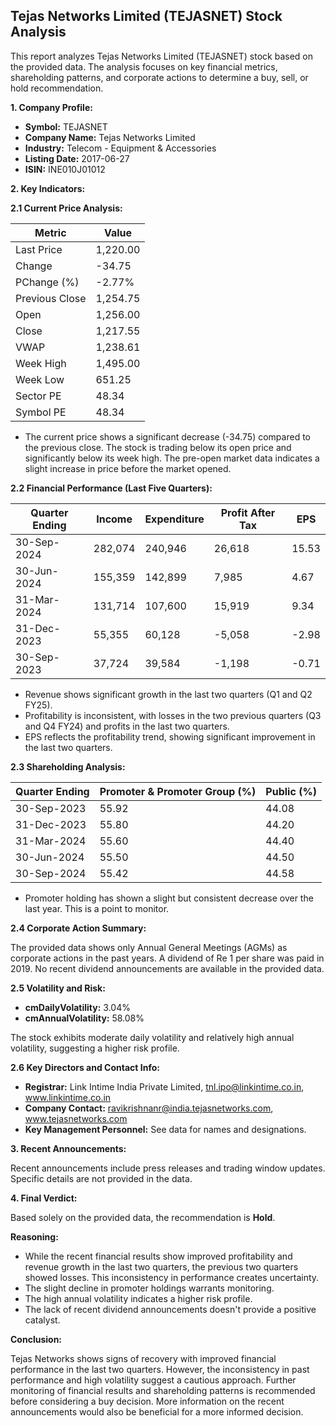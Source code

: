 ## Tejas Networks Limited (TEJASNET) Stock Analysis

This report analyzes Tejas Networks Limited (TEJASNET) stock based on the provided data.  The analysis focuses on key financial metrics, shareholding patterns, and corporate actions to determine a buy, sell, or hold recommendation.

**1. Company Profile:**

* **Symbol:** TEJASNET
* **Company Name:** Tejas Networks Limited
* **Industry:** Telecom - Equipment & Accessories
* **Listing Date:** 2017-06-27
* **ISIN:** INE010J01012


**2. Key Indicators:**

**2.1 Current Price Analysis:**

| Metric             | Value     |
|----------------------|-----------|
| Last Price          | 1,220.00  |
| Change              | -34.75    |
| PChange (%)         | -2.77%    |
| Previous Close      | 1,254.75  |
| Open                | 1,256.00  |
| Close               | 1,217.55  |
| VWAP                | 1,238.61  |
| Week High           | 1,495.00  |
| Week Low            | 651.25   |
| Sector PE           | 48.34     |
| Symbol PE           | 48.34     |


* The current price shows a significant decrease (-34.75) compared to the previous close.  The stock is trading below its open price and significantly below its week high.  The pre-open market data indicates a slight increase in price before the market opened.

**2.2 Financial Performance (Last Five Quarters):**

| Quarter Ending     | Income       | Expenditure  | Profit After Tax | EPS      |
|----------------------|--------------|---------------|-------------------|----------|
| 30-Sep-2024        | 282,074      | 240,946       | 26,618           | 15.53    |
| 30-Jun-2024         | 155,359      | 142,899       | 7,985            | 4.67     |
| 31-Mar-2024         | 131,714      | 107,600       | 15,919           | 9.34     |
| 31-Dec-2023         | 55,355       | 60,128        | -5,058           | -2.98    |
| 30-Sep-2023         | 37,724       | 39,584        | -1,198           | -0.71    |

* Revenue shows significant growth in the last two quarters (Q1 and Q2 FY25).
* Profitability is inconsistent, with losses in the two previous quarters (Q3 and Q4 FY24) and profits in the last two quarters.
* EPS reflects the profitability trend, showing significant improvement in the last two quarters.


**2.3 Shareholding Analysis:**

| Quarter Ending     | Promoter & Promoter Group (%) | Public (%) |
|----------------------|-------------------------------|-------------|
| 30-Sep-2023        | 55.92                          | 44.08       |
| 31-Dec-2023        | 55.80                          | 44.20       |
| 31-Mar-2024         | 55.60                          | 44.40       |
| 30-Jun-2024         | 55.50                          | 44.50       |
| 30-Sep-2024        | 55.42                          | 44.58       |

* Promoter holding has shown a slight but consistent decrease over the last year.  This is a point to monitor.

**2.4 Corporate Action Summary:**

The provided data shows only Annual General Meetings (AGMs) as corporate actions in the past years.  A dividend of Re 1 per share was paid in 2019.  No recent dividend announcements are available in the provided data.

**2.5 Volatility and Risk:**

* **cmDailyVolatility:** 3.04%
* **cmAnnualVolatility:** 58.08%

The stock exhibits moderate daily volatility and relatively high annual volatility, suggesting a higher risk profile.

**2.6 Key Directors and Contact Info:**

* **Registrar:** Link Intime India Private Limited,  tnl.ipo@linkintime.co.in, www.linkintime.co.in
* **Company Contact:** ravikrishnanr@india.tejasnetworks.com, www.tejasnetworks.com
* **Key Management Personnel:**  See data for names and designations.


**3. Recent Announcements:**

Recent announcements include press releases and trading window updates.  Specific details are not provided in the data.


**4. Final Verdict:**

Based solely on the provided data, the recommendation is **Hold**.

**Reasoning:**

* While the recent financial results show improved profitability and revenue growth in the last two quarters, the previous two quarters showed losses.  This inconsistency in performance creates uncertainty.
* The slight decline in promoter holdings warrants monitoring.
* The high annual volatility indicates a higher risk profile.
* The lack of recent dividend announcements doesn't provide a positive catalyst.

**Conclusion:**

Tejas Networks shows signs of recovery with improved financial performance in the last two quarters. However, the inconsistency in past performance and high volatility suggest a cautious approach.  Further monitoring of financial results and shareholding patterns is recommended before considering a buy decision.  More information on the recent announcements would also be beneficial for a more informed decision.
